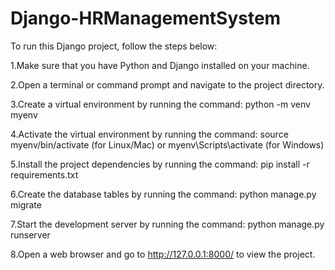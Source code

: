 # Django-HRManagementSystem

To run this Django project, follow the steps below:

1.Make sure that you have Python and Django installed on your machine.

2.Open a terminal or command prompt and navigate to the project directory.

3.Create a virtual environment by running the command:
python -m venv myenv

4.Activate the virtual environment by running the command:
source myenv/bin/activate (for Linux/Mac) or myenv\Scripts\activate (for Windows)

5.Install the project dependencies by running the command:
pip install -r requirements.txt

6.Create the database tables by running the command:
python manage.py migrate

7.Start the development server by running the command:
python manage.py runserver

8.Open a web browser and go to http://127.0.0.1:8000/ to view the project.


